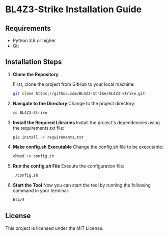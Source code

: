 # BL4Z3-Strike Installation Guide

## Requirements

- Python 3.8 or higher
- Git

## Installation Steps

1. **Clone the Repository**

   First, clone the project from GitHub to your local machine:

   ```bash
   git clone https://github.com/BL4Z3-Strike/BL4Z3-Strike.git
2. **Navigate to the Directory**
   Change to the project directory:
   ```bash
   cd BL4Z3-Strike
3. **Install the Required Libraries**
   Install the project's dependencies using the requirements.txt file:
   ```bash
   pip install -r requirements.txt
4. **Make config.sh Executable**
   Change the config.sh file to be executable:
   ```bash
   chmod +x config.sh
5. **Run the config.sh File**
   Execute the configuration file:
   ```bash
   ./config.sh
6. **Start the Tool**
   Now you can start the tool by running the following command in your terminal:
   ```bash
   bl4z3
## License
This project is licensed under the MIT License.
